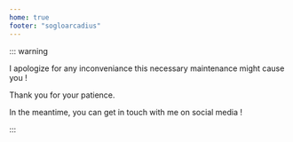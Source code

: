 ```yaml
---
home: true
footer: "sogloarcadius"
---
```


::: warning

I apologize for any inconveniance this necessary maintenance might cause you !

Thank you for your patience.

In the meantime, you can get in touch with me on social media !

:::
